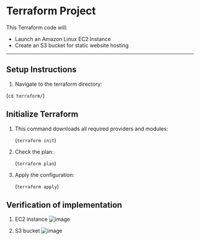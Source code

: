 # Terraform Project

This Terraform code will:

- Launch an Amazon Linux EC2 Instance
- Create an S3 bucket for static website hosting


---

## Setup Instructions

1. Navigate to the terraform directory:
   
(`cd terraform/`)

## Initialize Terraform

1. This command downloads all required providers and modules:


   (`terraform init`)

2. Check the plan:

    (`terraform plan`)

3. Apply the configuration:

   (`terraform apply`)

## Verification of implementation

1. EC2 instance
   ![image](https://github.com/user-attachments/assets/4eab309b-fa37-4e15-9d02-ae046417f302)

2. S3 bucket
   ![image](https://github.com/user-attachments/assets/c4eb1fb0-74ca-4130-9038-fa100856ffd4)

